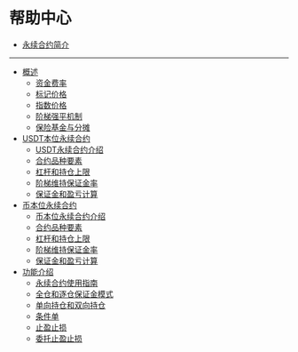 # 帮助中心

[comment]: <> (* [Language]&#40;../SUMMARY.md&#41;)

[comment]: <> (    * [简体中文]&#40;SUMMARY.md&#41;)

[comment]: <> (    * [English]&#40;../en/&#41;)

* [永续合约简介](永续合约简介.md)
------
* [概述](概述)
    * [资金费率](概述/资金费率.md)
    * [标记价格](概述/标记价格.md)
    * [指数价格](概述/指数价格.md)
    * [阶梯强平机制](概述/阶梯强平机制.md)
    * [保险基金与分摊](概述/保险基金与分摊.md)
* [USDT本位永续合约](USDT本位永续合约)
    * [USDT永续合约介绍](USDT本位永续合约/USDT永续合约介绍.md)
    * [合约品种要素](USDT本位永续合约/合约品种要素.md)
    * [杠杆和持仓上限](USDT本位永续合约/杠杆和持仓上限.md)
    * [阶梯维持保证金率](USDT本位永续合约/阶梯维持保证金率.md)
    * [保证金和盈亏计算](USDT本位永续合约/保证金和盈亏计算.md)
* [币本位永续合约](币本位永续合约)
    * [币本位永续合约介绍](币本位永续合约/USDT永续合约介绍.md)
    * [合约品种要素](币本位永续合约/合约品种要素.md)
    * [杠杆和持仓上限](币本位永续合约/杠杆和持仓上限.md)
    * [阶梯维持保证金率](币本位永续合约/阶梯维持保证金率.md)
    * [保证金和盈亏计算](币本位永续合约/保证金和盈亏计算.md)
* [功能介绍](功能介绍)
    * [永续合约使用指南](功能介绍/永续合约使用指南.md)
    * [全仓和逐仓保证金模式](功能介绍/全仓和逐仓保证金模式.md)
    * [单向持仓和双向持仓](功能介绍/单向持仓和双向持仓.md)
    * [条件单](功能介绍/条件单.md)
    * [止盈止损](功能介绍/止盈止损.md)
    * [委托止盈止损](功能介绍/委托止盈止损.md)